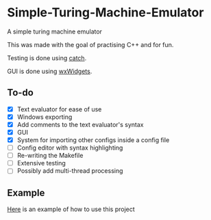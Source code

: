 # Simple-Turing-Machine-Emulator

A simple turing machine emulator

This was made with the goal of practising C++ and for fun.

Testing is done using [catch](https://github.com/catchorg/Catch2).

GUI is done using [wxWidgets](https://www.wxwidgets.org/).

## To-do 
- [x] Text evaluator for ease of use
- [x] Windows exporting
- [x] Add comments to the text evaluator's syntax
- [x] GUI
- [x] System for importing other configs inside a config file
- [ ] Config editor with syntax highlighting
- [ ] Re-writing the Makefile
- [ ] Extensive testing
- [ ] Possibly add multi-thread processing

## Example
[Here](Example.md) is an example of how to use this project
